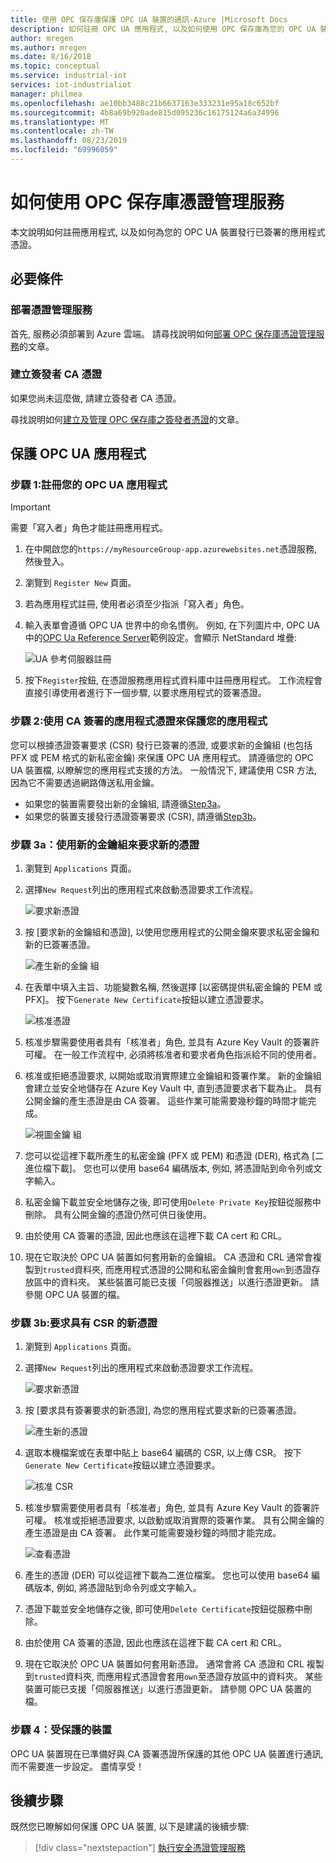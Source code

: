 ```yaml
---
title: 使用 OPC 保存庫保護 OPC UA 裝置的通訊-Azure |Microsoft Docs
description: 如何註冊 OPC UA 應用程式, 以及如何使用 OPC 保存庫為您的 OPC UA 裝置發行已簽署的應用程式憑證。
author: mregen
ms.author: mregen
ms.date: 8/16/2018
ms.topic: conceptual
ms.service: industrial-iot
services: iot-industrialiot
manager: philmea
ms.openlocfilehash: ae10bb3488c21b6637163e333231e95a18c652bf
ms.sourcegitcommit: 4b8a69b920ade815d095236c16175124a6a34996
ms.translationtype: MT
ms.contentlocale: zh-TW
ms.lasthandoff: 08/23/2019
ms.locfileid: "69996059"
---
```

# <a name="how-to-use-the-opc-vault-certificate-management-service"></a>如何使用 OPC 保存庫憑證管理服務

本文說明如何註冊應用程式, 以及如何為您的 OPC UA 裝置發行已簽署的應用程式憑證。

## <a name="prerequisites"></a>必要條件

### <a name="deploy-the-certificate-management-service"></a>部署憑證管理服務

首先, 服務必須部署到 Azure 雲端。
請尋找說明如何[部署 OPC 保存庫憑證管理服務](howto-opc-vault-deploy.md)的文章。

### <a name="create-the-issuer-ca-certificate"></a>建立簽發者 CA 憑證

如果您尚未這麼做, 請建立簽發者 CA 憑證。

尋找說明如何[建立及管理 OPC 保存庫之簽發者憑證](howto-opc-vault-manage.md)的文章。

## <a name="secure-opc-ua-applications"></a>保護 OPC UA 應用程式

### <a name="step-1-register-your-opc-ua-application"></a>步驟 1:註冊您的 OPC UA 應用程式 

> [!IMPORTANT]
> 需要「寫入者」角色才能註冊應用程式。

1. 在中開啟您的`https://myResourceGroup-app.azurewebsites.net`憑證服務, 然後登入。
2. 瀏覽到 `Register New` 頁面。
1. 若為應用程式註冊, 使用者必須至少指派「寫入者」角色。
2. 輸入表單會遵循 OPC UA 世界中的命名慣例。 例如, 在下列圖片中, OPC UA 中的[OPC Ua Reference Server](https://github.com/OPCFoundation/UA-.NETStandard/tree/master/SampleApplications/Workshop/Reference)範例設定。會顯示 NetStandard 堆疊:

   ![UA 參考伺服器註冊](media/howto-opc-vault-secure/reference-server-registration.png "UA 參考伺服器註冊")

5. 按下`Register`按鈕, 在憑證服務應用程式資料庫中註冊應用程式。 工作流程會直接引導使用者進行下一個步驟, 以要求應用程式的簽署憑證。

### <a name="step-2-secure-your-application-with-a-ca-signed-application-certificate"></a>步驟 2:使用 CA 簽署的應用程式憑證來保護您的應用程式

您可以根據憑證簽署要求 (CSR) 發行已簽署的憑證, 或要求新的金鑰組 (也包括 PFX 或 PEM 格式的新私密金鑰) 來保護 OPC UA 應用程式。 請遵循您的 OPC UA 裝置檔, 以瞭解您的應用程式支援的方法。 一般情況下, 建議使用 CSR 方法, 因為它不需要透過網路傳送私用金鑰。

- 如果您的裝置需要發出新的金鑰組, 請遵循[Step3a](##step-3a-request-a-new-certificate-with-a-new-keypair)。
- 如果您的裝置支援發行憑證簽署要求 (CSR), 請遵循[Step3b](#step-3b-request-a-new-certificate-with-a-csr)。

### <a name="step-3a-request-a-new-certificate-with-a-new-keypair"></a>步驟 3a：使用新的金鑰組來要求新的憑證

1. 瀏覽到 `Applications` 頁面。
3. 選擇`New Request`列出的應用程式來啟動憑證要求工作流程。

   ![要求新憑證](media/howto-opc-vault-secure/request-new-certificate.png "要求新憑證")

3. 按 [要求新的金鑰組和憑證], 以使用您應用程式的公開金鑰來要求私密金鑰和新的已簽署憑證。

   ![產生新的金鑰 組](media/howto-opc-vault-secure/generate-new-key-pair.png "產生新的金鑰 組")

4. 在表單中填入主旨、功能變數名稱, 然後選擇 [以密碼提供私密金鑰的 PEM 或 PFX]。 按下`Generate New Certificate`按鈕以建立憑證要求。

   ![核准憑證](media/howto-opc-vault-secure/approve-reject.png "核准憑證")

5. 核准步驟需要使用者具有「核准者」角色, 並具有 Azure Key Vault 的簽署許可權。 在一般工作流程中, 必須將核准者和要求者角色指派給不同的使用者。
6. 核准或拒絕憑證要求, 以開始或取消實際建立金鑰組和簽署作業。 新的金鑰組會建立並安全地儲存在 Azure Key Vault 中, 直到憑證要求者下載為止。 具有公開金鑰的產生憑證是由 CA 簽署。 這些作業可能需要幾秒鐘的時間才能完成。

   ![視圖金鑰 組](media/howto-opc-vault-secure/view-key-pair.png "視圖金鑰 組")

7. 您可以從這裡下載所產生的私密金鑰 (PFX 或 PEM) 和憑證 (DER), 格式為 [二進位檔下載]。 您也可以使用 base64 編碼版本, 例如, 將憑證貼到命令列或文字輸入。 
8. 私密金鑰下載並安全地儲存之後, 即可使用`Delete Private Key`按鈕從服務中刪除。 具有公開金鑰的憑證仍然可供日後使用。
9. 由於使用 CA 簽署的憑證, 因此也應該在這裡下載 CA cert 和 CRL。
10. 現在它取決於 OPC UA 裝置如何套用新的金鑰組。 CA 憑證和 CRL 通常會複製到`trusted`資料夾, 而應用程式憑證的公開和私密金鑰則會套用`own`到憑證存放區中的資料夾。 某些裝置可能已支援「伺服器推送」以進行憑證更新。 請參閱 OPC UA 裝置的檔。

### <a name="step-3b-request-a-new-certificate-with-a-csr"></a>步驟 3b:要求具有 CSR 的新憑證 

1. 瀏覽到 `Applications` 頁面。
3. 選擇`New Request`列出的應用程式來啟動憑證要求工作流程。

   ![要求新憑證](media/howto-opc-vault-secure/request-new-certificate.png "要求新憑證")

3. 按 [要求具有簽署要求的新憑證], 為您的應用程式要求新的已簽署憑證。

   ![產生新的憑證](media/howto-opc-vault-secure/generate-new-certificate.png "產生新的憑證")

4. 選取本機檔案或在表單中貼上 base64 編碼的 CSR, 以上傳 CSR。 按下`Generate New Certificate`按鈕以建立憑證要求。

   ![核准 CSR](media/howto-opc-vault-secure/approve-reject-csr.png "核准 CSR")

5. 核准步驟需要使用者具有「核准者」角色, 並具有 Azure Key Vault 的簽署許可權。 核准或拒絕憑證要求, 以啟動或取消實際的簽署作業。 具有公開金鑰的產生憑證是由 CA 簽署。 此作業可能需要幾秒鐘的時間才能完成。

   ![查看憑證](media/howto-opc-vault-secure/view-cert-csr.png "查看憑證")

6. 產生的憑證 (DER) 可以從這裡下載為二進位檔案。 您也可以使用 base64 編碼版本, 例如, 將憑證貼到命令列或文字輸入。 
10. 憑證下載並安全地儲存之後, 即可使用`Delete Certificate`按鈕從服務中刪除。
11. 由於使用 CA 簽署的憑證, 因此也應該在這裡下載 CA cert 和 CRL。
12. 現在它取決於 OPC UA 裝置如何套用新憑證。 通常會將 CA 憑證和 CRL 複製到`trusted`資料夾, 而應用程式憑證會套用`own`至憑證存放區中的資料夾。 某些裝置可能已支援「伺服器推送」以進行憑證更新。 請參閱 OPC UA 裝置的檔。

### <a name="step-4-device-secured"></a>步驟 4：受保護的裝置

OPC UA 裝置現在已準備好與 CA 簽署憑證所保護的其他 OPC UA 裝置進行通訊, 而不需要進一步設定。 盡情享受！


## <a name="next-steps"></a>後續步驟

既然您已瞭解如何保護 OPC UA 裝置, 以下是建議的後續步驟:

> [!div class="nextstepaction"]
> [執行安全憑證管理服務](howto-opc-vault-secure-ca.md)